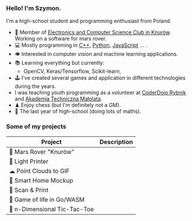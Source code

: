 ### Hello! I'm Szymon.

I'm a high-school student and programming enthusiast from Poland.
- 🤖 Member of [Electronics and Computer Science Club in Knurów](https://github.com/knei-knurow). Working on a software for mars rover.
- 💻 Mostly programming in [C++](https://github.com/dsonyy/cpp-stuff), [Python](https://github.com/dsonyy/python-stuff), [JavaScript]() ... .
- 👁 Interested in computer vision and machine learning applications.
- 📚 Learning everything but currently:
  - OpenCV, Keras/Tensorflow, Scikit-learn,
- 🕹 I've created several games and application in different technologies during the years.
- I was teaching youth programming as a volunteer at [CoderDojo Rybnik](https://coderdojo.org.pl/) and [Akademia Techniczna Małolata](https://www.facebook.com/atm.rybnik/).
- ♟ Enjoy chess (but I'm definitely not a GM).
- 🎒 The last year of high-school (doing lots of maths).

### Some of my projects
|**Project**|**Description**|
|---|---|
|🚀 Mars Rover "Knurów"||
|🔦 Light Printer||
|☁ Point Clouds to GIF||
|🏡 Smart Home Mockup||
|🤖 Scan & Print||
|🧬 Game of life in Go/WASM||
|🤨 n-Dimensional Tic-Tac-Toe||
